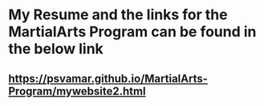# My Resume and the links for the MartialArts Program can be found in the below link
## https://psvamar.github.io/MartialArts-Program/mywebsite2.html
